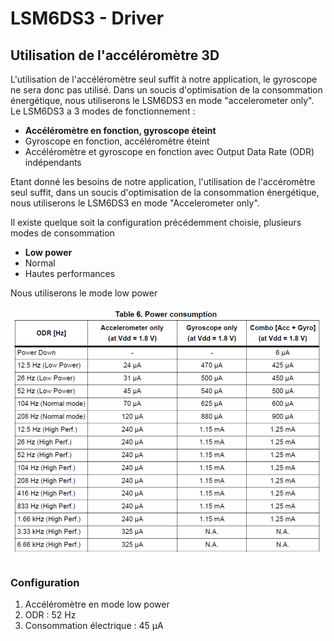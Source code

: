 # LSM6DS3 - Driver

<h2>Utilisation de l'accéléromètre 3D</h2>

<p>L'utilisation de l'accéléromètre seul suffit à notre application, le gyroscope ne sera donc pas utilisé. Dans un soucis d'optimisation de la consommation énergétique, nous utiliserons le LSM6DS3 en mode "accelerometer only". Le LSM6DS3 a 3 modes de fonctionnement :

<ul>
  <li><b>Accéléromètre en fonction, gyroscope éteint</b></li>
  <li>Gyroscope en fonction, accéléromètre éteint</li>
  <li>Accéléromètre et gyroscope en fonction avec Output Data Rate (ODR) indépendants</li>
</ul>
Etant donné les besoins de notre application, l'utilisation de l'accéromètre seul suffit, dans un soucis d'optimisation de la consommation énergétique, nous utiliserons le LSM6DS3 en mode "Accelerometer only".</p>

</p>Il existe quelque soit la configuration précédemment choisie, plusieurs modes de consommation
<ul>
  <li><b>Low power</b></li>
  <li>Normal</li>
  <li>Hautes performances</li>
</ul>
Nous utiliserons le mode low power</p>
<p><img src="datasheet/power_consumption.png" alt="hi" class="inline"/> 
</p>

<h3>Configuration</h3>
<ol>
  <li>Accéléromètre en mode low power</li>
  <li>ODR : 52 Hz</li>
  <li>Consommation électrique : 45 µA</li>  
</ol>
